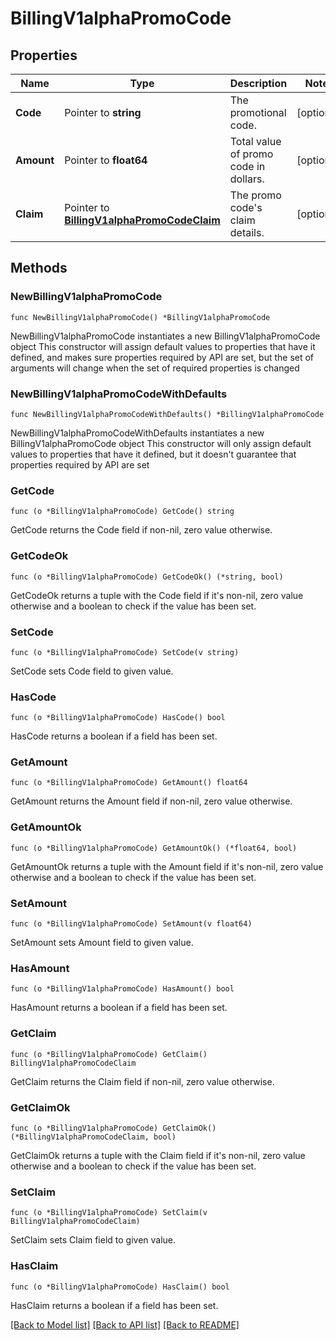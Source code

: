 # BillingV1alphaPromoCode

## Properties

Name | Type | Description | Notes
------------ | ------------- | ------------- | -------------
**Code** | Pointer to **string** | The promotional code. | [optional] 
**Amount** | Pointer to **float64** | Total value of promo code in dollars. | [optional] 
**Claim** | Pointer to [**BillingV1alphaPromoCodeClaim**](billing.v1alpha.PromoCodeClaim.md) | The promo code&#39;s claim details. | [optional] 

## Methods

### NewBillingV1alphaPromoCode

`func NewBillingV1alphaPromoCode() *BillingV1alphaPromoCode`

NewBillingV1alphaPromoCode instantiates a new BillingV1alphaPromoCode object
This constructor will assign default values to properties that have it defined,
and makes sure properties required by API are set, but the set of arguments
will change when the set of required properties is changed

### NewBillingV1alphaPromoCodeWithDefaults

`func NewBillingV1alphaPromoCodeWithDefaults() *BillingV1alphaPromoCode`

NewBillingV1alphaPromoCodeWithDefaults instantiates a new BillingV1alphaPromoCode object
This constructor will only assign default values to properties that have it defined,
but it doesn't guarantee that properties required by API are set

### GetCode

`func (o *BillingV1alphaPromoCode) GetCode() string`

GetCode returns the Code field if non-nil, zero value otherwise.

### GetCodeOk

`func (o *BillingV1alphaPromoCode) GetCodeOk() (*string, bool)`

GetCodeOk returns a tuple with the Code field if it's non-nil, zero value otherwise
and a boolean to check if the value has been set.

### SetCode

`func (o *BillingV1alphaPromoCode) SetCode(v string)`

SetCode sets Code field to given value.

### HasCode

`func (o *BillingV1alphaPromoCode) HasCode() bool`

HasCode returns a boolean if a field has been set.

### GetAmount

`func (o *BillingV1alphaPromoCode) GetAmount() float64`

GetAmount returns the Amount field if non-nil, zero value otherwise.

### GetAmountOk

`func (o *BillingV1alphaPromoCode) GetAmountOk() (*float64, bool)`

GetAmountOk returns a tuple with the Amount field if it's non-nil, zero value otherwise
and a boolean to check if the value has been set.

### SetAmount

`func (o *BillingV1alphaPromoCode) SetAmount(v float64)`

SetAmount sets Amount field to given value.

### HasAmount

`func (o *BillingV1alphaPromoCode) HasAmount() bool`

HasAmount returns a boolean if a field has been set.

### GetClaim

`func (o *BillingV1alphaPromoCode) GetClaim() BillingV1alphaPromoCodeClaim`

GetClaim returns the Claim field if non-nil, zero value otherwise.

### GetClaimOk

`func (o *BillingV1alphaPromoCode) GetClaimOk() (*BillingV1alphaPromoCodeClaim, bool)`

GetClaimOk returns a tuple with the Claim field if it's non-nil, zero value otherwise
and a boolean to check if the value has been set.

### SetClaim

`func (o *BillingV1alphaPromoCode) SetClaim(v BillingV1alphaPromoCodeClaim)`

SetClaim sets Claim field to given value.

### HasClaim

`func (o *BillingV1alphaPromoCode) HasClaim() bool`

HasClaim returns a boolean if a field has been set.


[[Back to Model list]](../README.md#documentation-for-models) [[Back to API list]](../README.md#documentation-for-api-endpoints) [[Back to README]](../README.md)


